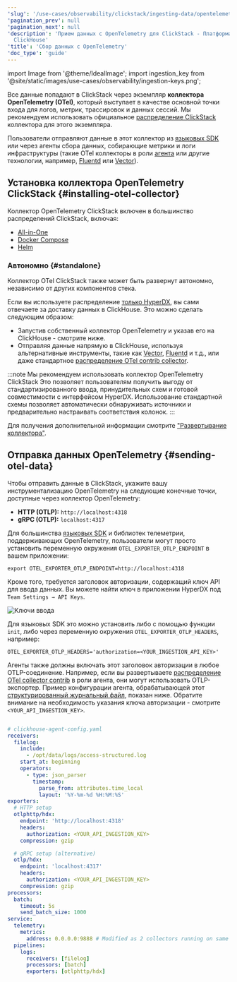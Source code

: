 ```yaml
---
'slug': '/use-cases/observability/clickstack/ingesting-data/opentelemetry'
'pagination_prev': null
'pagination_next': null
'description': 'Прием данных с OpenTelemetry для ClickStack - Платформа мониторинга
  ClickHouse'
'title': 'Сбор данных с OpenTelemetry'
'doc_type': 'guide'
---
```


import Image from '@theme/IdealImage';
import ingestion_key from '@site/static/images/use-cases/observability/ingestion-keys.png';

Все данные попадают в ClickStack через экземпляр **коллектора OpenTelemetry (OTel)**, который выступает в качестве основной точки входа для логов, метрик, трассировок и данных сессий. Мы рекомендуем использовать официальное [распределение ClickStack](#installing-otel-collector) коллектора для этого экземпляра.

Пользователи отправляют данные в этот коллектор из [языковых SDK](/use-cases/observability/clickstack/sdks) или через агенты сбора данных, собирающие метрики и логи инфраструктуры (такие OTel коллекторы в роли [агента](/use-cases/observability/clickstack/ingesting-data/otel-collector#collector-roles) или другие технологии, например, [Fluentd](https://www.fluentd.org/) или [Vector](https://vector.dev/)).

## Установка коллектора OpenTelemetry ClickStack {#installing-otel-collector}

Коллектор OpenTelemetry ClickStack включен в большинство распределений ClickStack, включая:

- [All-in-One](/use-cases/observability/clickstack/deployment/all-in-one)
- [Docker Compose](/use-cases/observability/clickstack/deployment/docker-compose)
- [Helm](/use-cases/observability/clickstack/deployment/helm)

### Автономно {#standalone}

Коллектор OTel ClickStack также может быть развернут автономно, независимо от других компонентов стека.

Если вы используете распределение [только HyperDX](/use-cases/observability/clickstack/deployment/hyperdx-only), вы сами отвечаете за доставку данных в ClickHouse. Это можно сделать следующим образом:

- Запустив собственный коллектор OpenTelemetry и указав его на ClickHouse - смотрите ниже.
- Отправляя данные напрямую в ClickHouse, используя альтернативные инструменты, такие как [Vector](https://vector.dev/), [Fluentd](https://www.fluentd.org/) и т.д., или даже стандартное [распределение OTel contrib collector](https://github.com/open-telemetry/opentelemetry-collector-contrib).

:::note Мы рекомендуем использовать коллектор OpenTelemetry ClickStack
Это позволяет пользователям получить выгоду от стандартизированного ввода, принудительных схем и готовой совместимости с интерфейсом HyperDX. Использование стандартной схемы позволяет автоматически обнаруживать источники и предварительно настраивать соответствия колонок.
:::

Для получения дополнительной информации смотрите ["Развертывание коллектора"](/use-cases/observability/clickstack/ingesting-data/otel-collector).

## Отправка данных OpenTelemetry {#sending-otel-data}

Чтобы отправить данные в ClickStack, укажите вашу инструментализацию OpenTelemetry на следующие конечные точки, доступные через коллектор OpenTelemetry:

- **HTTP (OTLP):** `http://localhost:4318`
- **gRPC (OTLP):** `localhost:4317`

Для большинства [языковых SDK](/use-cases/observability/clickstack/sdks) и библиотек телеметрии, поддерживающих OpenTelemetry, пользователи могут просто установить переменную окружения `OTEL_EXPORTER_OTLP_ENDPOINT` в вашем приложении:

```shell
export OTEL_EXPORTER_OTLP_ENDPOINT=http://localhost:4318
```

Кроме того, требуется заголовок авторизации, содержащий ключ API для ввода данных. Вы можете найти ключ в приложении HyperDX под `Team Settings → API Keys`.

<Image img={ingestion_key} alt="Ключи ввода" size="lg"/>

Для языковых SDK это можно установить либо с помощью функции `init`, либо через переменную окружения `OTEL_EXPORTER_OTLP_HEADERS`, например:

```shell
OTEL_EXPORTER_OTLP_HEADERS='authorization=<YOUR_INGESTION_API_KEY>'
```

Агенты также должны включать этот заголовок авторизации в любое OTLP-соединение. Например, если вы развертываете [распределение OTel collector contrib](https://github.com/open-telemetry/opentelemetry-collector-contrib) в роли агента, они могут использовать OTLP-экспортер. Пример конфигурации агента, обрабатывающей этот [структурированный журнальный файл](https://datasets-documentation.s3.eu-west-3.amazonaws.com/http_logs/access-structured.log.gz), показан ниже. Обратите внимание на необходимость указания ключа авторизации - смотрите `<YOUR_API_INGESTION_KEY>`.

```yaml

# clickhouse-agent-config.yaml
receivers:
  filelog:
    include:
      - /opt/data/logs/access-structured.log
    start_at: beginning
    operators:
      - type: json_parser
        timestamp:
          parse_from: attributes.time_local
          layout: '%Y-%m-%d %H:%M:%S'
exporters:
  # HTTP setup
  otlphttp/hdx:
    endpoint: 'http://localhost:4318'
    headers:
      authorization: <YOUR_API_INGESTION_KEY>
    compression: gzip

  # gRPC setup (alternative)
  otlp/hdx:
    endpoint: 'localhost:4317'
    headers:
      authorization: <YOUR_API_INGESTION_KEY>
    compression: gzip
processors:
  batch:
    timeout: 5s
    send_batch_size: 1000
service:
  telemetry:
    metrics:
      address: 0.0.0.0:9888 # Modified as 2 collectors running on same host
  pipelines:
    logs:
      receivers: [filelog]
      processors: [batch]
      exporters: [otlphttp/hdx]
```
